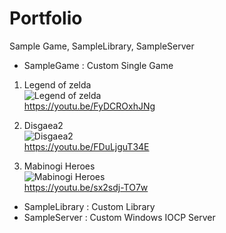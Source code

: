 # Portfolio
  Sample Game, SampleLibrary, SampleServer

* SampleGame : Custom Single Game
  
 1. Legend of zelda  
![Legend of zelda](/github.com/ZTZEROS/Portfolio/SampleGame/LegendOfZelda/PlayScreenshot.jpg)  
  https://youtu.be/FyDCROxhJNg

 2. Disgaea2  
 ![Disgaea2](/github.com/ZTZEROS/Portfolio/SampleGame/Disgaea2/PlayScreenshot.jpg)  
   https://youtu.be/FDuLjguT34E
 
 3. Mabinogi Heroes  
 ![Mabinogi Heroes](/github.com/ZTZEROS/Portfolio/SampleGame/MabinogiHeroes/PlayScreenshot.jpg)  
   https://youtu.be/sx2sdj-TO7w

* SampleLibrary : Custom Library  
* SampleServer : Custom Windows IOCP Server
